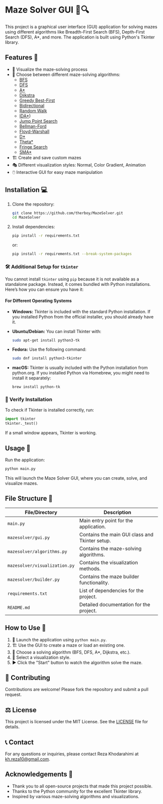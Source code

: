 # Maze Solver GUI 🧩🔍

This project is a graphical user interface (GUI) application for solving mazes using different algorithms like Breadth-First Search (BFS), Depth-First Search (DFS), A*, and more. The application is built using Python's Tkinter library.

## Features 🌟

- 🎨 Visualize the maze-solving process
- 🔀 Choose between different maze-solving algorithms:
  - [BFS](https://www.geeksforgeeks.org/breadth-first-search-or-bfs-for-a-graph/)
  - [DFS](https://www.geeksforgeeks.org/depth-first-search-or-dfs-for-a-graph/)
  - [A*](https://www.geeksforgeeks.org/a-search-algorithm/)
  - [Dijkstra](https://www.geeksforgeeks.org/dijkstras-shortest-path-algorithm-greedy-algo-7/)
  - [Greedy Best-First](https://www.geeksforgeeks.org/greedy-best-first-search-algorithm/)
  - [Bidirectional](https://www.geeksforgeeks.org/bidirectional-search/)
  - [Random Walk](https://www.geeksforgeeks.org/random-walk-implementation-python/)
  - [IDA*](https://www.geeksforgeeks.org/iterative-deepening-a-algorithm-ida-artificial-intelligence/))
  - [Jump Point Search](https://www.geeksforgeeks.org/jump-search/)
  - [Bellman-Ford](https://www.geeksforgeeks.org/bellman-ford-algorithm-dp-23/)
  - [Floyd-Warshall](https://www.geeksforgeeks.org/floyd-warshall-algorithm-dp-16/)
  - [D*](https://www.geeksforgeeks.org/d-star-algorithm-the-parent-algorithm-of-d-star-lite/)
  - [Theta*](https://www.geeksforgeeks.org/theta-algorithm-in-ai/)
  - [Fringe Search](https://www.geeksforgeeks.org/fringe-search-algorithm/)
  - [SMA*](https://www.geeksforgeeks.org/simplified-memory-bounded-a-algorithm-sma/)
- 🏗️ Create and save custom mazes
- 🎭 Different visualization styles: Normal, Color Gradient, Animation
- 🖱️ Interactive GUI for easy maze manipulation

## Installation 💻

1. Clone the repository:
   ```bash
   git clone https://github.com/therboy/MazeSolver.git
   cd MazeSolver
   ```

2. Install dependencies:
   ```bash
   pip install -r requirements.txt
   ```
   or:
   ```bash
   pip install -r requirements.txt --break-system-packages
   ```

### 🛠️ Additional Setup for `tkinter`

You cannot install `tkinter` using `pip` because it is not available as a standalone package. Instead, it comes bundled with Python installations. Here’s how you can ensure you have it:

#### For Different Operating Systems

- **Windows:**
  Tkinter is included with the standard Python installation. If you installed Python from the official installer, you should already have it.

- **Ubuntu/Debian:**
  You can install Tkinter with:
  ```bash
  sudo apt-get install python3-tk
  ```

- **Fedora:**
  Use the following command:
  ```bash
  sudo dnf install python3-tkinter
  ```

- **macOS:**
  Tkinter is usually included with the Python installation from python.org. If you installed Python via Homebrew, you might need to install it separately:
  ```bash
  brew install python-tk
  ```

### 🧪 Verify Installation

To check if Tkinter is installed correctly, run:

```python
import tkinter
tkinter._test()
```

If a small window appears, Tkinter is working.

## Usage 🚀

Run the application:
```bash
python main.py
```

This will launch the Maze Solver GUI, where you can create, solve, and visualize mazes.

## File Structure 📁

| File/Directory             | Description                                        |
|----------------------------|----------------------------------------------------|
| `main.py`                  | Main entry point for the application.              |
| `mazesolver/gui.py`        | Contains the main GUI class and Tkinter setup.     |
| `mazesolver/algorithms.py` | Contains the maze-solving algorithms.              |
| `mazesolver/visualization.py` | Contains the visualization methods.            |
| `mazesolver/builder.py`    | Contains the maze builder functionality.           |
| `requirements.txt`         | List of dependencies for the project.              |
| `README.md`                | Detailed documentation for the project.            |

## How to Use 📝

1. 🚀 Launch the application using `python main.py`.
2. 🏗️ Use the GUI to create a maze or load an existing one.
3. 🧠 Choose a solving algorithm (BFS, DFS, A*, Dijkstra, etc.).
4. 🎨 Select a visualization style.
5. ▶️ Click the "Start" button to watch the algorithm solve the maze.

## 🤝 Contributing

Contributions are welcome! Please fork the repository and submit a pull request.

## ⚖️ License

This project is licensed under the MIT License. See the [LICENSE](LICENSE) file for details.

## 📞 Contact

For any questions or inquiries, please contact Reza Khodarahimi at kh.reza10@gmail.com.

## Acknowledgements 🙏
- Thank you to all open-source projects that made this project possible.
- Thanks to the Python community for the excellent Tkinter library.
- Inspired by various maze-solving algorithms and visualizations.
